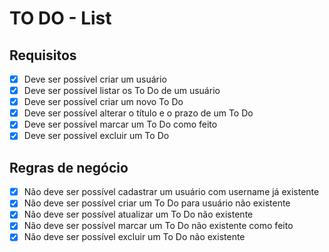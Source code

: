 # TO DO - List

## Requisitos

- [x] Deve ser possível criar um usuário
- [x] Deve ser possível listar os To Do de um usuário
- [x] Deve ser possível criar um novo To Do
- [x] Deve ser possível alterar o título e o prazo de um To Do
- [x] Deve ser possível marcar um To Do como feito
- [x] Deve ser possível excluir um To Do

## Regras de negócio

- [x] Não deve ser possível cadastrar um usuário com username já existente
- [x] Não deve ser possível criar um To Do para usuário não existente
- [x] Não deve ser possível atualizar um To Do não existente
- [x] Não deve ser possível marcar um To Do não existente como feito
- [x] Não deve ser possível excluir um To Do não existente
